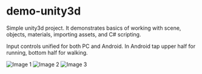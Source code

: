 # demo-unity3d
Simple unity3d project. It demonstrates basics of working with scene, objects, materials, importing assets, and C# scripting.


Input controls unified for both PC and Android. In Android tap upper half for running, bottom half for walking.

![Image 1](reamde/1.jpg)
![Image 2](reamde/2.jpg)
![Image 3](reamde/3.jpg)


